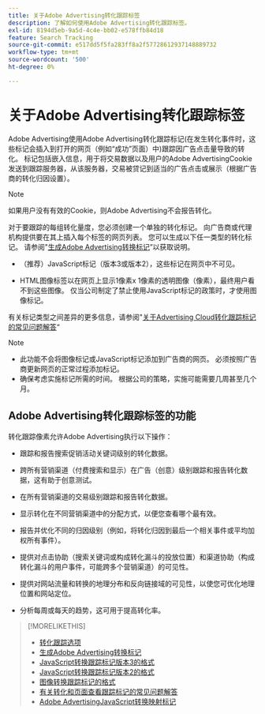 ```yaml
---
title: 关于Adobe Advertising转化跟踪标签
description: 了解如何使用Adobe Advertising转化跟踪标签。
exl-id: 8194d5eb-9a5d-4c4e-bb02-e578ffb84d18
feature: Search Tracking
source-git-commit: e517dd5f5fa283ff8a2f57728612937148889732
workflow-type: tm+mt
source-wordcount: '500'
ht-degree: 0%

---
```


# 关于Adobe Advertising转化跟踪标签

Adobe Advertising使用Adobe Advertising转化跟踪标记(在发生转化事件时，这些标记会插入到打开的网页（例如“成功”页面）中)跟踪因广告点击量导致的转化。 标记包括嵌入信息，用于将交易数据以及用户的Adobe AdvertisingCookie发送到跟踪服务器，从该服务器，交易被贷记到适当的广告点击或展示（根据广告商的转化归因设置）。

>[!NOTE]
>
>如果用户没有有效的Cookie，则Adobe Advertising不会报告转化。

对于要跟踪的每组转化量度，您必须创建一个单独的转化标记。 向广告商或代理机构提供要在其上插入每个标签的网页列表。 您可以生成以下任一类型的转化标记。 请参阅&quot;[生成Adobe Advertising转换标记](/help/search-social-commerce/tools/conversion-tag-generate.md)”以获取说明。

* （推荐）JavaScript标记（版本3或版本2），这些标记在网页中不可见。

* HTML图像标签以在网页上显示1像素x 1像素的透明图像（像素），最终用户看不到这些图像。 仅当公司制定了禁止使用JavaScript标记的政策时，才使用图像标记。

有关标记类型之间差异的更多信息，请参阅&quot;[关于Advertising Cloud转化跟踪标记的常见问题解答](/help/search-social-commerce/tracking/faqs-conversion-page-view-tracking-tags.md)“

>[!NOTE]
>
>* 此功能不会将图像标记或JavaScript标记添加到广告商的网页。 必须按照广告商更新网页的正常过程添加标记。
>* 确保考虑实施标记所需的时间。 根据公司的策略，实施可能需要几周甚至几个月。

## Adobe Advertising转化跟踪标签的功能

转化跟踪像素允许Adobe Advertising执行以下操作：

* 跟踪和报告搜索促销活动关键词级别的转化数据。

* 跨所有营销渠道（付费搜索和显示）在广告（创意）级别跟踪和报告转化数据，这有助于创意测试。

* 在所有营销渠道的交易级别跟踪和报告转化数据。

* 显示转化在不同营销渠道中的分配方式，以便您查看哪个最有效。

* 报告并优化不同的归因级别（例如，将转化归因到最后一个相关事件或平均加权所有事件）。

* 提供对点击协助（搜索关键词或构成转化漏斗的投放位置）和渠道协助（构成转化漏斗的用户事件，可能跨多个营销渠道）的可见性。

* 提供对网站流量和转换的地理分布和反向链接域的可见性，以使您可优化地理位置和网站定位。

* 分析每周或每天的趋势，这可用于提高转化率。

>[!MORELIKETHIS]
>
>* [转化跟踪选项](conversion-tracking-about.md)
>* [生成Adobe Advertising转换标记](/help/search-social-commerce/tools/conversion-tag-generate.md)
>* [JavaScript转换跟踪标记版本3的格式](format-conversion-tag-jsv3.md)
>* [JavaScript转换跟踪标记版本2的格式](format-conversion-tag-jsv2.md)
>* [图像转换跟踪标记的格式](format-conversion-tag-image.md)
>* [有关转化和页面查看跟踪标记的常见问题解答](faqs-conversion-page-view-tracking-tags.md)
>* [Adobe AdvertisingJavaScript转换映射标记](/help/search-social-commerce/tracking/itp-conversion-mapping-tag.md)
